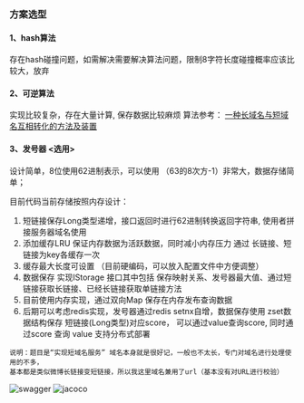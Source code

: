 ### 方案选型
#### 1、hash算法
   存在hash碰撞问题，如需解决需要解决算法问题，限制8字符长度碰撞概率应该比较大，放弃
#### 2、可逆算法
   实现比较复杂，存在大量计算, 保存数据比较麻烦 算法参考：
   [一种长域名与短域名互相转化的方法及装置](https://zhuanli.tianyancha.com/b8949dfd07e44dd4a2edf01587e63ca6)
#### 3、发号器 <选用>
   设计简单，8位使用62进制表示，可以使用 （63的8次方-1）非常大，数据存储简单；
   
   目前代码当前存储按照内存设计：
   1. 短链接保存Long类型递增，接口返回时进行62进制转换返回字符串, 使用者拼接服务器域名使用
   2. 添加缓存LRU 保证内存数据为活跃数据，同时减小内存压力 通过 长链接、短链接为key各缓存一次
   3. 缓存最大长度可设置 （目前硬编码，可以放入配置文件中方便调整）
   4. 数据保存 实现IStorage 接口其中包括 保存映射关系、发号器最大值、通过短链接获取长链接、已经长链接获取单链接方法
   5. 目前使用内存实现，通过双向Map 保存在内存发布查询数据
   6. 后期可以考虑redis实现，发号器通过redis setnx自增，数据保存使用 zset数据结构保存 短链接(Long类型)对应score，
   可以通过value查询score, 同时通过score 查询 value 支持分布式部署
   
    说明：题目是“实现短域名服务” 域名本身就是很好记，一般也不太长，专门对域名进行处理使用的不多，
    基本都是类似微博长链接变短链接，所以我这里域名兼用了url（基本没有对URL进行校验）
   ![swagger](https://gitee.com/wenchaogong/images/blob/master/swagger.png)
   ![jacoco](https://gitee.com/wenchaogong/images/blob/master/jacoco.png)
